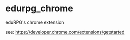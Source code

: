 # edurpg_chrome
eduRPG's chrome extension

see: https://developer.chrome.com/extensions/getstarted 
